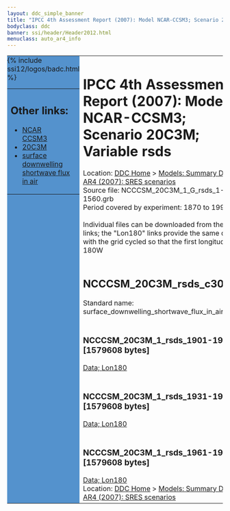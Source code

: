 ```yaml
---
layout: ddc_simple_banner
title: "IPCC 4th Assessment Report (2007): Model NCAR-CCSM3; Scenario 20C3M; Variable rsds"
bodyclass: ddc
banner: ssi/header/Header2012.html
menuclass: auto_ar4_info
---
```



<table width="100%" border="0" cellspacing="0" cellpadding="0" style="border-collapse: collapse;">
<tr style="margin:0;padding:0;border:0;">
<td style="margin:0;padding:0;border:0;height:1pt;width:150pt;background:#5492CD;" valign="top" >

<div id="lh-col2" class="auto_ar4_info">
<table class="menumain" bgcolor="#5492CD" cellspacing="0" width="100%" border="0">
<tr><td>
<h2> Other links:</h2>
<ul>
<li><a href="/auto/ar4/model-NCAR-CCSM3.html">NCAR<br/>CCSM3</a></li>
<li><a href="/auto/ar4/scenario-20C3M.html">20C3M</a></li>
<li><a href="/auto/ar4/var-surface_downwelling_shortwave_flux_in_air.html">surface downwelling<br/> shortwave flux in air</a></li>
</ul>
</td></tr>
{% include ssi12/logos/badc.html %}
</table>
</div>
</td>
<td><h1>IPCC 4th Assessment Report (2007): Model NCAR-CCSM3; Scenario 20C3M; Variable rsds</h1>

<!-- Breadcrumb1 -->
<div id="breadcrumb1" align="left">
Location: <a href="/index.html">DDC Home</a> > <a href="/sim/gcm_clim/">Models: Summary Data</a>
> <a href="/sim/gcm_clim/SRES_AR4/index.html">AR4 (2007): SRES scenarios</a>
</div>
<!-- End of Breadcrumb1 -->Source file: NCCCSM_20C3M_1_G_rsds_1-1560.grb
<br/>
Period covered by experiment: 1870 to 1999<br/>
<br/>Individual files can be downloaded from the "data" links; the "Lon180" links provide the same data
         with the grid cycled so that the first longitude is 180W<br/>
<br/><h2>NCCCSM_20C3M_rsds_c30a.tar</h2>
Standard name: surface_downwelling_shortwave_flux_in_air<br>
<br/><h3>NCCCSM_20C3M_1_rsds_1901-1930.nc [1579608 bytes]</h3>
<a href="http://apps.ipcc-data.org/cgi-bin/downl/ar4_nc/rsds/NCCCSM_20C3M_1_rsds_1901-1930.nc">Data; </a><a href="http://apps.ipcc-data.org/cgi-bin/downl/ar4_nc/rsds/NCCCSM_20C3M_1_rsds_1901-1930.cyto180.nc"> Lon180</a><br/>
<br/><h3>NCCCSM_20C3M_1_rsds_1931-1960.nc [1579608 bytes]</h3>
<a href="http://apps.ipcc-data.org/cgi-bin/downl/ar4_nc/rsds/NCCCSM_20C3M_1_rsds_1931-1960.nc">Data; </a><a href="http://apps.ipcc-data.org/cgi-bin/downl/ar4_nc/rsds/NCCCSM_20C3M_1_rsds_1931-1960.cyto180.nc"> Lon180</a><br/>
<br/><h3>NCCCSM_20C3M_1_rsds_1961-1990.nc [1579608 bytes]</h3>
<a href="http://apps.ipcc-data.org/cgi-bin/downl/ar4_nc/rsds/NCCCSM_20C3M_1_rsds_1961-1990.nc">Data; </a><a href="http://apps.ipcc-data.org/cgi-bin/downl/ar4_nc/rsds/NCCCSM_20C3M_1_rsds_1961-1990.cyto180.nc"> Lon180</a><br/>
<!-- Breadcrumb2 -->
<div id="breadcrumb2" align="left">
Location: <a href="/index.html">DDC Home</a> > <a href="/sim/gcm_clim/">Models: Summary Data</a>
> <a href="/sim/gcm_clim/SRES_AR4/index.html">AR4 (2007): SRES scenarios</a>
</div>
<!-- End of Breadcrumb2 --></td></tr></table>
